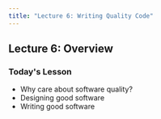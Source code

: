 ```yaml
---
title: "Lecture 6: Writing Quality Code"
---
```


## Lecture 6: Overview

### Today's Lesson

- Why care about software quality?
- Designing good software
- Writing good software
